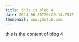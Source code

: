 ```yaml
---
title: this is blob 4
date: 2024-06-30T20:20:14.751Z
thumbnail: www.youtub.com
---
```

t﻿his is the content of blog 4